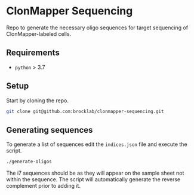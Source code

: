 # ClonMapper Sequencing

Repo to generate the necessary oligo sequences for target sequencing of ClonMapper-labeled cells.

## Requirements

- `python` > 3.7

## Setup

Start by cloning the repo.

```bash
git clone git@github.com:brocklab/clonmapper-sequencing.git
```

## Generating sequences

To generate a list of sequences edit the `indices.json` file and execute the script.

```bash
./generate-oligos
```

The i7 sequences should be as they will appear on the sample sheet not within the sequence.
The script will automatically generate the reverse complement prior to adding it.
